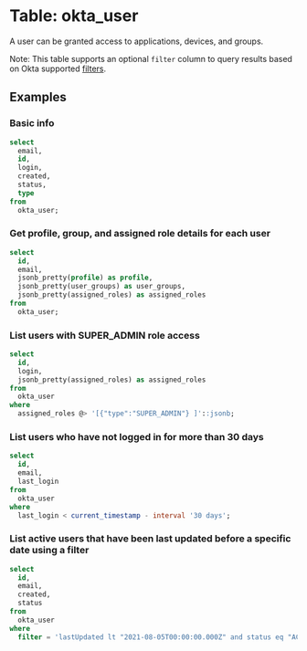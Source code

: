 # Table: okta_user

A user can be granted access to applications, devices, and groups.

Note: This table supports an optional `filter` column to query results based on Okta supported [filters](https://developer.okta.com/docs/reference/api/users/#list-users-with-a-filter).

## Examples

### Basic info

```sql
select
  email,
  id,
  login,
  created,
  status,
  type
from
  okta_user;
```

### Get profile, group, and assigned role details for each user

```sql
select
  id,
  email,
  jsonb_pretty(profile) as profile,
  jsonb_pretty(user_groups) as user_groups,
  jsonb_pretty(assigned_roles) as assigned_roles
from
  okta_user;
```

### List users with SUPER_ADMIN role access

```sql
select
  id,
  login,
  jsonb_pretty(assigned_roles) as assigned_roles
from
  okta_user
where
  assigned_roles @> '[{"type":"SUPER_ADMIN"} ]'::jsonb;
```

### List users who have not logged in for more than 30 days

```sql
select
  id,
  email,
  last_login
from
  okta_user
where
  last_login < current_timestamp - interval '30 days';
```

### List active users that have been last updated before a specific date using a filter

```sql
select
  id,
  email,
  created,
  status
from
  okta_user
where
  filter = 'lastUpdated lt "2021-08-05T00:00:00.000Z" and status eq "ACTIVE"';
```
